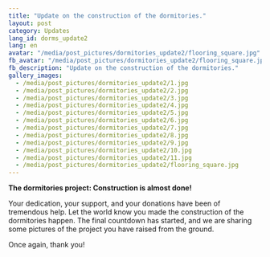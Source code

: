 ```yaml
---
title: "Update on the construction of the dormitories."
layout: post
category: Updates
lang_id: dorms_update2
lang: en
avatar: "/media/post_pictures/dormitories_update2/flooring_square.jpg"
fb_avatar: "/media/post_pictures/dormitories_update2/flooring_square.jpg"
fb_description: "Update on the construction of the dormitories."
gallery_images:
  - /media/post_pictures/dormitories_update2/1.jpg
  - /media/post_pictures/dormitories_update2/2.jpg
  - /media/post_pictures/dormitories_update2/3.jpg
  - /media/post_pictures/dormitories_update2/4.jpg
  - /media/post_pictures/dormitories_update2/5.jpg
  - /media/post_pictures/dormitories_update2/6.jpg
  - /media/post_pictures/dormitories_update2/7.jpg
  - /media/post_pictures/dormitories_update2/8.jpg
  - /media/post_pictures/dormitories_update2/9.jpg
  - /media/post_pictures/dormitories_update2/10.jpg
  - /media/post_pictures/dormitories_update2/11.jpg
  - /media/post_pictures/dormitories_update2/flooring_square.jpg
---
```


**The dormitories project: Construction is almost done!**

Your dedication, your support, and your donations have been of tremendous help. Let the world know you made the construction of the dormitories happen. The final countdown has started, and we are sharing some pictures of the project you have raised from the ground.

Once again, thank you!
